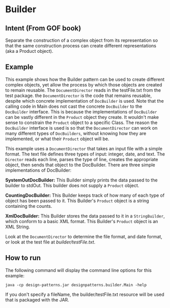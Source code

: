 # Builder

## Intent (From GOF book)

Separate the construction of a complex object from its representation so that the same construction process can create different representations (aka a Product object).

## Example

This example shows how the Builder pattern can be used to create different complex objects, yet allow the process by which those objects are created to remain reusable.  The `DocumentDirector` reads in the testFile.txt from the test package.  the `DocumentDirector` is the code that remains reusable, despite which concrete implementation of `DocBuilder` is used.  Note that the calling code in Main does not cast the concrete `DocBuilder` to the `DocBuilder` interface.  This is because the implementations of `DocBuilder` can be vastly different in the `Product` object they create.  It wouldn't make sense to constrain the `Product` object to a specific Class.  The reason the `DocBuilder` interface is used is so that the `DocumentDirector` can work on many different types of `DocBuilders`, without knowing how they are implemented, or what their `Product` object will be.

This example uses a `DocumentDirector` that takes an input file with a simple format.  The text file defines three types of input: integer, date, and text.  The `Director` reads each line, parses the type of line, creates the appropriate object, then sends that object to the DocBuilder.  There are three simple implementations of DocBuilder:

**SystemOutDocBuilder:**  This Builder simply prints the data passed to the builder to stdOut.  This builder does not supply a `Product` object.

**CountingDocBuilder:**  This Builder keeps track of how many of each type of object has been passed to it.  This Builder's `Product` object is a string containing the counts.

**XmlDocBuilder:**  This Builder stores the data passed to it in a `StringBuilder`, which conform to a basic XML format.  This Builder's `Product` object is an XML String.

Look at the `DocumentDirector` to determine the file format, and date format, or look at the test file at *builder/testFile.txt*.

## How to run
The following command will display the command line options for this example:

	java -cp design-patterns.jar designpatterns.builder.Main -help
	
If you don't specify a fileName, the builder/testFile.txt resource will be used that is packaged with the JAR.